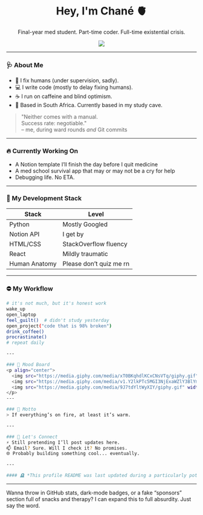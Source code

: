 <h1 align="center">Hey, I'm Chané 🫀</h1>
<p align="center">
  Final-year med student. Part-time coder. Full-time existential crisis.
</p>

<p align="center">
  <img src="https://readme-typing-svg.herokuapp.com?font=Fira+Code&duration=3000&pause=1000&color=F76C6C&center=true&vCenter=true&width=435&lines=Debugging+humans...;Debugging+code...;Success+rate%3A+negotiable" />
</p>

---

### 🩺 About Me
- 🧠 I fix humans (under supervision, sadly).
- 💻 I write code (mostly to delay fixing humans).
- ☕ I run on caffeine and blind optimism.
- 📍 Based in South Africa. Currently based in my study cave.

> "Neither comes with a manual.  
> Success rate: negotiable."  
> – me, during ward rounds *and* Git commits

---

### 🔥 Currently Working On
- A Notion template I’ll finish the day before I quit medicine
- A med school survival app that may or may not be a cry for help
- Debugging life. No ETA.

---

### 🫠 My Development Stack
| Stack | Level |
|-------|-------|
| Python | Mostly Googled |
| Notion API | I get by |
| HTML/CSS | StackOverflow fluency |
| React | Mildly traumatic |
| Human Anatomy | Please don’t quiz me rn |

---

### ⛔ My Workflow
```bash
# it's not much, but it's honest work
wake_up
open_laptop
feel_guilt()  # didn't study yesterday
open_project("code that is 98% broken")
drink_coffee()
procrastinate()
# repeat daily

---

### 🧻 Mood Board
<p align="center">
  <img src="https://media.giphy.com/media/xT0BKqhdlKCxCNsVTq/giphy.gif" width="220" />
  <img src="https://media.giphy.com/media/v1.Y2lkPTc5MGI3NjExaWZlY3BlYmpsdmI3d2h2cGFmeTRzb3lvdHVjb3M1cXZ6MnpxYThyeiZlcD12MV9naWZzX3NlYXJjaCZjdD1n/3o6ZsU2oIVK6r4f4iA/giphy.gif" width="220" />
  <img src="https://media.giphy.com/media/9J7tdYltWyXIY/giphy.gif" width="220" />
</p>
---

### 📌 Motto
> If everything’s on fire, at least it’s warm.

---

### 🤝 Let's Connect  
⚡ Still pretending I’ll post updates here.  
📫 Email? Sure. Will I check it? No promises.  
🌐 Probably building something cool... eventually.

---

#### 🪦 *This profile README was last updated during a particularly potent procrastination spiral. No commits were harmed in the making (yet).*
```

---

Wanna throw in GitHub stats, dark-mode badges, or a fake “sponsors” section full of snacks and therapy? I can expand this to full absurdity. Just say the word.
